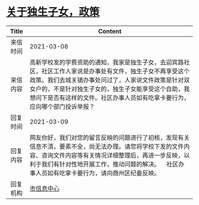 # [关于独生子女，政策](http://www.shangluo.gov.cn/zmhd/ldxxxx.jsp?urltype=leadermail.LeaderMailContentUrl&wbtreeid=1112&leadermailid=6999)

| Title |                                                                      Content                                                                       |
|:-----:|----------------------------------------------------------------------------------------------------------------------------------------------------|
| 来信时间  | 2021-03-08                                                                                                                                         |
| 来信内容  | 高新学校发的学费资助的通知，我家是独生子女，去迎宾路社区，社区工作人家说是办事处有文件，独生子女不再享受这个政策。我们去城关镇办事处问过了，人家说文件政策是针对双女户的，不是针对独生子女的，独生子女能享受这个自助，我想问下是否有这样的文件。社区办事人员如有吃拿卡要行为，应向哪个部门投诉举报？ |
| 回复时间  | 2021-03-09                                                                                                                                         |
| 回复内容  | 网友你好，我们对您的留言反映的问题进行了初核，发现有关信息不清，要素不全，尚无法办理。请您将学校下发的文件内容、咨询文件内容等有关情况详细整理后，再进一步反映，以利于我们有针对性地开展工作，推动问题的解决。    社区办事人员如有吃拿卡要行为，请向商州区纪委反映。               |
| 回复机构  | [市信息中心](../../category/agencies/市信息中心.md)                                                                                                          |